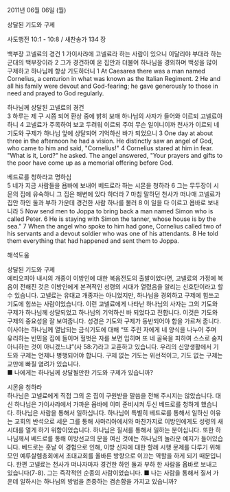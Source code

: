2011년 06월 06일 (월)

상달된 기도와 구제



사도행전 10:1 - 10:8 / 새찬송가 134 장


백부장 고넬료의 경건 
1 가이사랴에 고넬료라 하는 사람이 있으니 이달리야 부대라 하는 군대의 백부장이라 2 그가 경건하여 온 집안과 더불어 하나님을 경외하며 백성을 많이 구제하고 하나님께 항상 기도하더니 
1 At Caesarea there was a man named Cornelius, a centurion in what was known as the Italian Regiment. 2 He and all his family were devout and God-fearing; he gave generously to those in need and prayed to God regularly.   

하나님께 상달된 고넬료의 경건  
3 하루는 제 구 시쯤 되어 환상 중에 밝히 보매 하나님의 사자가 들어와 이르되 고넬료야 하니 4 고넬료가 주목하여 보고 두려워 이르되 주여 무슨 일이니이까 천사가 이르되 네 기도와 구제가 하나님 앞에 상달되어 기억하신 바가 되었으니 
3 One day at about three in the afternoon he had a vision. He distinctly saw an angel of God, who came to him and said, "Cornelius!" 4 Cornelius stared at him in fear. "What is it, Lord?" he asked. The angel answered, "Your prayers and gifts to the poor have come up as a memorial offering before God.   

베드로를 청하라고 명하심  
5 네가 지금 사람들을 욥바에 보내어 베드로라 하는 시몬을 청하라 6 그는 무두장이 시몬의 집에 유숙하니 그 집은 해변에 있다 하더라 7 마침 말하던 천사가 떠나매 고넬료가 집안 하인 둘과 부하 가운데 경건한 사람 하나를 불러 8 이 일을 다 이르고 욥바로 보내니라 
5 Now send men to Joppa to bring back a man named Simon who is called Peter. 6 He is staying with Simon the tanner, whose house is by the sea." 7 When the angel who spoke to him had gone, Cornelius called two of his servants and a devout soldier who was one of his attendants. 8 He told them everything that had happened and sent them to Joppa.

해석도움





상달된 기도와 구제  
에티오피아 내시의 개종이 이방인에 대한 복음전도의 출발이었다면, 고넬료의 가정에 복음이 전해진 것은 이방인에게 본격적인 성령의 시대가 열렸음을 알리는 신호탄이라고 할 수 있습니다. 고넬료는 유대교 개종자는 아니었지만, 하나님을 경외하고 구제에 힘쓰고 기도에 힘쓰는 사람이었습니다. 이런 고넬료에게 나타난 하나님의 사자는 그의 기도와 구제가 하나님께 상달되었고 하나님의 기억하신 바 되었다고 전합니다. 이것은 기도와 구제의 중요성을 잘 보여줍니다. 성경은 기도와 구제가 동반되어야 함을 가르쳐 줍니다. 이사야는 하나님께 열납되는 금식기도에 대해 “또 주린 자에게 네 양식을 나누어 주며 유리하는 빈민을 집에 들이며 헐벗은 자를 보면 입히며 또 네 골육을 피하여 스스로 숨지 아니하는 것이 아니겠느냐”(사 58:7)라고 교훈하고 있습니다. 우리의 신앙생활에서 기도와 구제는 언제나 병행되어야 합니다. 구제 없는 기도는 위선적이고, 기도 없는 구제는 교만에 빠질 염려가 있습니다.   
■ 나에게는 하나님께 상달될만한 기도와 구제가 있습니까?   

시몬을 청하라  
하나님은 고넬료에게 직접 그의 온 집이 구원받을 말씀을 전해 주시지는 않았습니다. 대신 하나님은 가이사랴에서 가까운 욥바에 이미 준비시켜 두신 베드로를 청하게 했습니다. 하나님은 사람을 통해서 일하십니다. 하나님이 특별히 베드로를 통해서 일하신 이유는 교회의 반석으로 세운 그를 통해 사마리아에서와 마찬가지로 이방인에게도 성령의 새 시대를 열게 하기 위함이었습니다. 하나님은 질서를 통해서 일하는 분이십니다. 또한 하나님께서 베드로를 통해 이방선교의 문을 여신 것에는 하나님의 놀라운 예지가 들어있습니다. 베드로는 훗날 이 경험으로 인해, 이방 신자에 대한 할례 시행 문제를 다루기 위해 모인 예루살렘총회에서 초대교회를 올바른 방향으로 이끄는 역할을 하게 되기 때문입니다. 한편 고넬료는 천사가 떠나자마자 경건한 하인 둘과 부하 한 사람을 욥바로 보내고 있습니다(7-8). 그는 즉각적인 순종의 사람이었습니다. 
■ 나는 사람을 통해서 질서 가운데 일하시는 하나님의 방법을 존중하는 겸손함을 가지고 있습니까?